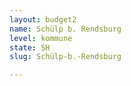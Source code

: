 ```yaml
---
layout: budget2
name: Schülp b. Rendsburg
level: kommune
state: SH
slug: Schülp-b.-Rendsburg

---
```



